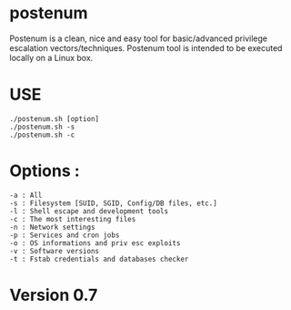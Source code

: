 # postenum
Postenum is a clean, nice and easy tool for basic/advanced privilege escalation vectors/techniques. Postenum tool is intended to be executed locally on a Linux box.

# USE
    ./postenum.sh [option]
    ./postenum.sh -s
    ./postenum.sh -c
        
# Options :
    -a : All
    -s : Filesystem [SUID, SGID, Config/DB files, etc.]
    -l : Shell escape and development tools
    -c : The most interesting files
    -n : Network settings
    -p : Services and cron jobs
    -o : OS informations and priv esc exploits
    -v : Software versions
    -t : Fstab credentials and databases checker

# Version 0.7
